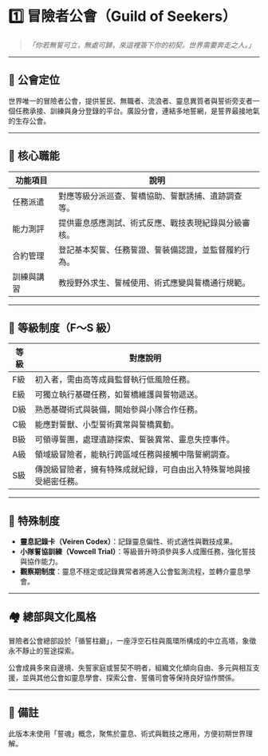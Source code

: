 # 1️⃣ 冒險者公會（Guild of Seekers）

> _「你若無誓可立，無處可歸，來這裡簽下你的初契。世界需要奔走之人。」_

---

## 📍 公會定位  
世界唯一的冒險者公會，提供誓民、無職者、流浪者、靈息異質者與誓術旁支者一個任務承接、訓練與身分登錄的平台。廣設分會，連結多地誓網，是誓界最接地氣的生存公會。

---

## 🧭 核心職能

| 功能項目 | 說明 |
|----------|------|
| 任務派遣 | 對應等級分派巡查、誓橋協助、誓獸誘捕、遺跡調查等。 |
| 能力測評 | 提供靈息感應測試、術式反應、戰技表現紀錄與分級審核。 |
| 合約管理 | 登記基本契誓、任務誓證、誓裝備認證，並監督履約行為。 |
| 訓練與講習 | 教授野外求生、誓械使用、術式應變與誓橋通行規範。 |

---

## 🪪 等級制度（F～S 級）

| 等級 | 對應說明 |
|------|----------|
| F級 | 初入者，需由高等成員監督執行低風險任務。 |
| E級 | 可獨立執行基礎任務，如誓橋維護與誓物遞送。 |
| D級 | 熟悉基礎術式與裝備，開始參與小隊合作任務。 |
| C級 | 能應對誓獸、小型誓術異常與誓橋異動。 |
| B級 | 可領導誓團，處理遺跡探索、誓裝異常、靈息失控事件。 |
| A級 | 領域級冒險者，能執行跨區域任務與接觸中階誓網調查。 |
| S級 | 傳說級冒險者，擁有特殊成就紀錄，可自由出入特殊誓地與接受絕密任務。 |

---

## 🔁 特殊制度

- **靈息記錄卡（Veiren Codex）**：記錄靈息偏性、術式適性與戰技成果。
- **小隊誓協訓練（Vowcell Trial）**：等級晉升時須參與多人成團任務，強化誓技與協作能力。
- **觀察期制度**：靈息不穩定或記錄異常者將進入公會監測流程，並轉介靈息學會。

---

## 🏘 總部與文化風格

冒險者公會總部設於「循誓柱廳」，一座浮空石柱與風環所構成的中立高塔，象徵永不靜止的誓途探索。

公會成員多來自邊境、失誓家庭或誓契不明者，組織文化傾向自由、多元與相互支援，並與其他公會如靈息學會、探索公會、誓儀司會等保持良好協作關係。

---

## 📌 備註

此版本未使用「誓魂」概念，聚焦於靈息、術式與戰技之應用，方便初期世界理解。
